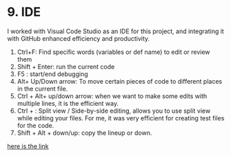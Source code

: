 # 9. IDE
I worked with Visual Code Studio as an IDE for this project, and integrating it with GitHub enhanced efficiency and productivity.<br> 
1. Ctrl+F: Find specific words (variables or def name) to edit or review them<br> 
2. Shift + Enter: run the current code <br> 
3. F5 : start/end debugging <br> 
4. Alt+ Up/Down arrow: To move certain pieces of code to different places in the current file.<br> 
5. Ctrl + Alt+ up/down arrow: when we want to make some edits with multiple lines, it is the efficient way.<br> 
6. Ctrl + \: Split view / Side-by-side editing, allows you to use split view while editing your files. For me, it was very efficient for creating test files for the code.<br>
7. Shift + Alt + down/up: copy the lineup or down.<br>  

      
[here is the link ](https://github.com/ayushichawade/Software-Engineering-Project-Book-Recommendation-System-/blob/main/DDD/Core_domain_chart.pdf) 
